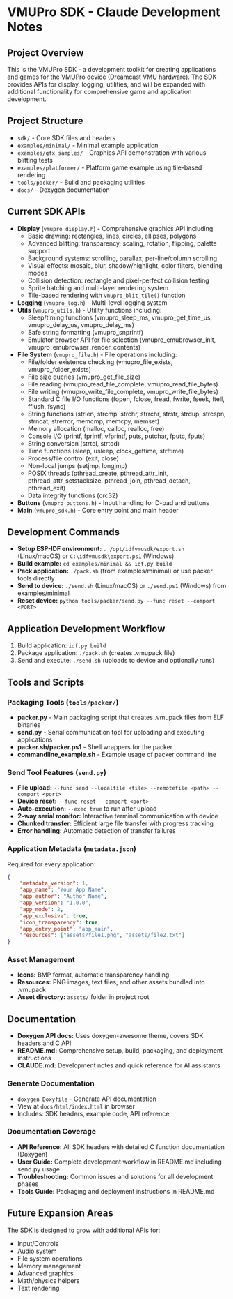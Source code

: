 # VMUPro SDK - Claude Development Notes

## Project Overview
This is the VMUPro SDK - a development toolkit for creating applications and games for the VMUPro device (Dreamcast VMU hardware). The SDK provides APIs for display, logging, utilities, and will be expanded with additional functionality for comprehensive game and application development.

## Project Structure
- `sdk/` - Core SDK files and headers
- `examples/minimal/` - Minimal example application
- `examples/gfx_samples/` - Graphics API demonstration with various blitting tests
- `examples/platformer/` - Platform game example using tile-based rendering
- `tools/packer/` - Build and packaging utilities
- `docs/` - Doxygen documentation

## Current SDK APIs
- **Display** (`vmupro_display.h`) - Comprehensive graphics API including:
  - Basic drawing: rectangles, lines, circles, ellipses, polygons
  - Advanced blitting: transparency, scaling, rotation, flipping, palette support
  - Background systems: scrolling, parallax, per-line/column scrolling
  - Visual effects: mosaic, blur, shadow/highlight, color filters, blending modes
  - Collision detection: rectangle and pixel-perfect collision testing
  - Sprite batching and multi-layer rendering system
  - Tile-based rendering with `vmupro_blit_tile()` function
- **Logging** (`vmupro_log.h`) - Multi-level logging system  
- **Utils** (`vmupro_utils.h`) - Utility functions including:
  - Sleep/timing functions (vmupro_sleep_ms, vmupro_get_time_us, vmupro_delay_us, vmupro_delay_ms)
  - Safe string formatting (vmupro_snprintf)
  - Emulator browser API for file selection (vmupro_emubrowser_init, vmupro_emubrowser_render_contents)
- **File System** (`vmupro_file.h`) - File operations including:
  - File/folder existence checking (vmupro_file_exists, vmupro_folder_exists)
  - File size queries (vmupro_get_file_size)
  - File reading (vmupro_read_file_complete, vmupro_read_file_bytes)
  - File writing (vmupro_write_file_complete, vmupro_write_file_bytes)
  - Standard C file I/O functions (fopen, fclose, fread, fwrite, fseek, ftell, fflush, fsync)
  - String functions (strlen, strcmp, strchr, strrchr, strstr, strdup, strcspn, strncat, strerror, memcmp, memcpy, memset)
  - Memory allocation (malloc, calloc, realloc, free)
  - Console I/O (printf, fprintf, vfprintf, puts, putchar, fputc, fputs)
  - String conversion (strtol, strtod)
  - Time functions (sleep, usleep, clock_gettime, strftime)
  - Process/file control (exit, close)
  - Non-local jumps (setjmp, longjmp)
  - POSIX threads (pthread_create, pthread_attr_init, pthread_attr_setstacksize, pthread_join, pthread_detach, pthread_exit)
  - Data integrity functions (crc32)
- **Buttons** (`vmupro_buttons.h`) - Input handling for D-pad and buttons
- **Main** (`vmupro_sdk.h`) - Core entry point and main header

## Development Commands
- **Setup ESP-IDF environment:** `. /opt/idfvmusdk/export.sh` (Linux/macOS) or `C:\idfvmusdk\export.ps1` (Windows)
- **Build example:** `cd examples/minimal && idf.py build`
- **Pack application:** `./pack.sh` (from examples/minimal) or use packer tools directly
- **Send to device:** `./send.sh` (Linux/macOS) or `./send.ps1` (Windows) from examples/minimal
- **Reset device:** `python tools/packer/send.py --func reset --comport <PORT>`

## Application Development Workflow
1. Build application: `idf.py build`
2. Package application: `./pack.sh` (creates .vmupack file)
3. Send and execute: `./send.sh` (uploads to device and optionally runs)

## Tools and Scripts

### Packaging Tools (`tools/packer/`)
- **packer.py** - Main packaging script that creates .vmupack files from ELF binaries
- **send.py** - Serial communication tool for uploading and executing applications
- **packer.sh/packer.ps1** - Shell wrappers for the packer
- **commandline_example.sh** - Example usage of packer command line

### Send Tool Features (`send.py`)
- **File upload:** `--func send --localfile <file> --remotefile <path> --comport <port>`
- **Device reset:** `--func reset --comport <port>`
- **Auto-execution:** `--exec true` to run after upload
- **2-way serial monitor:** Interactive terminal communication with device
- **Chunked transfer:** Efficient large file transfer with progress tracking
- **Error handling:** Automatic detection of transfer failures

### Application Metadata (`metadata.json`)
Required for every application:
```json
{
    "metadata_version": 1,
    "app_name": "Your App Name",
    "app_author": "Author Name", 
    "app_version": "1.0.0",
    "app_mode": 2,
    "app_exclusive": true,
    "icon_transparency": true,
    "app_entry_point": "app_main",
    "resources": ["assets/file1.png", "assets/file2.txt"]
}
```

### Asset Management
- **Icons:** BMP format, automatic transparency handling
- **Resources:** PNG images, text files, and other assets bundled into .vmupack
- **Asset directory:** `assets/` folder in project root

## Documentation
- **Doxygen API docs:** Uses doxygen-awesome theme, covers SDK headers and C API
- **README.md:** Comprehensive setup, build, packaging, and deployment instructions
- **CLAUDE.md:** Development notes and quick reference for AI assistants

### Generate Documentation
- `doxygen Doxyfile` - Generate API documentation
- View at `docs/html/index.html` in browser
- Includes: SDK headers, example code, API reference

### Documentation Coverage
- **API Reference:** All SDK headers with detailed C function documentation (Doxygen)
- **User Guide:** Complete development workflow in README.md including send.py usage
- **Troubleshooting:** Common issues and solutions for all development phases
- **Tools Guide:** Packaging and deployment instructions in README.md

## Future Expansion Areas
The SDK is designed to grow with additional APIs for:
- Input/Controls
- Audio system
- File system operations
- Memory management
- Advanced graphics
- Math/physics helpers
- Text rendering